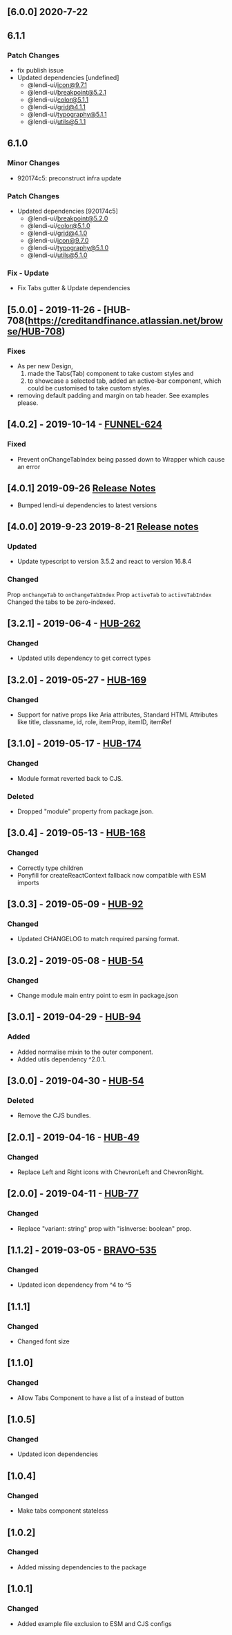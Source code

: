 ## [6.0.0] 2020-7-22

## 6.1.1

### Patch Changes

- fix publish issue
- Updated dependencies [undefined]
  - @lendi-ui/icon@9.7.1
  - @lendi-ui/breakpoint@5.2.1
  - @lendi-ui/color@5.1.1
  - @lendi-ui/grid@4.1.1
  - @lendi-ui/typography@5.1.1
  - @lendi-ui/utils@5.1.1

## 6.1.0

### Minor Changes

- 920174c5: preconstruct infra update

### Patch Changes

- Updated dependencies [920174c5]
  - @lendi-ui/breakpoint@5.2.0
  - @lendi-ui/color@5.1.0
  - @lendi-ui/grid@4.1.0
  - @lendi-ui/icon@9.7.0
  - @lendi-ui/typography@5.1.0
  - @lendi-ui/utils@5.1.0

### Fix - Update

- Fix Tabs gutter & Update dependencies

## [5.0.0] - 2019-11-26 - [HUB-708(https://creditandfinance.atlassian.net/browse/HUB-708)

### Fixes

- As per new Design,
  1. made the Tabs(Tab) component to take custom styles and
  2. to showcase a selected tab, added an active-bar component, which could be customised to take custom styles.
- removing default padding and margin on tab header. See examples please.

## [4.0.2] - 2019-10-14 - [FUNNEL-624](https://creditandfinance.atlassian.net/browse/FUNNEL-624)

### Fixed

- Prevent onChangeTabIndex being passed down to Wrapper which cause an error

## [4.0.1] 2019-09-26 [Release Notes](https://creditandfinance.atlassian.net/wiki/spaces/HUB/pages/803930391/Upcoming+Major+Changes)

- Bumped lendi-ui dependencies to latest versions

## [4.0.0] 2019-9-23 2019-8-21 [Release notes](https://creditandfinance.atlassian.net/wiki/spaces/HUB/pages/803930391/Upcoming+Major+Changes)

### Updated

- Update typescript to version 3.5.2 and react to version 16.8.4

### Changed

Prop `onChangeTab` to `onChangeTabIndex`
Prop `activeTab` to `activeTabIndex`
Changed the tabs to be zero-indexed.

## [3.2.1] - 2019-06-4 - [HUB-262](https://creditandfinance.atlassian.net/browse/HUB-262)

### Changed

- Updated utils dependency to get correct types

## [3.2.0] - 2019-05-27 - [HUB-169](https://creditandfinance.atlassian.net/browse/HUB-169)

### Changed

- Support for native props like Aria attributes, Standard HTML Attributes like title, classname, id, role, itemProp, itemID, itemRef

## [3.1.0] - 2019-05-17 - [HUB-174](https://creditandfinance.atlassian.net/browse/HUB-174)

### Changed

- Module format reverted back to CJS.

### Deleted

- Dropped "module" property from package.json.

## [3.0.4] - 2019-05-13 - [HUB-168](https://creditandfinance.atlassian.net/browse/HUB-168)

### Changed

- Correctly type children
- Ponyfill for createReactContext fallback now compatible with ESM imports

## [3.0.3] - 2019-05-09 - [HUB-92](https://creditandfinance.atlassian.net/browse/HUB-92)

### Changed

- Updated CHANGELOG to match required parsing format.

## [3.0.2] - 2019-05-08 - [HUB-54](https://creditandfinance.atlassian.net/browse/HUB-54)

### Changed

- Change module main entry point to esm in package.json

## [3.0.1] - 2019-04-29 - [HUB-94](https://creditandfinance.atlassian.net/browse/HUB-94)

### Added

- Added normalise mixin to the outer component.
- Added utils dependency ^2.0.1.

## [3.0.0] - 2019-04-30 - [HUB-54](https://creditandfinance.atlassian.net/browse/HUB-54)

### Deleted

- Remove the CJS bundles.

## [2.0.1] - 2019-04-16 - [HUB-49](https://creditandfinance.atlassian.net/browse/HUB-49)

### Changed

- Replace Left and Right icons with ChevronLeft and ChevronRight.

## [2.0.0] - 2019-04-11 - [HUB-77](https://creditandfinance.atlassian.net/browse/HUB-77)

### Changed

- Replace "variant: string" prop with "isInverse: boolean" prop.

## [1.1.2] - 2019-03-05 - [BRAVO-535](https://creditandfinance.atlassian.net/browse/BRAVO-535)

### Changed

- Updated icon dependency from ^4 to ^5

## [1.1.1]

### Changed

- Changed font size

## [1.1.0]

### Changed

- Allow Tabs Component to have a list of a instead of button

## [1.0.5]

### Changed

- Updated icon dependencies

## [1.0.4]

### Changed

- Make tabs component stateless

## [1.0.2]

### Changed

- Added missing dependencies to the package

## [1.0.1]

### Changed

- Added example file exclusion to ESM and CJS configs
